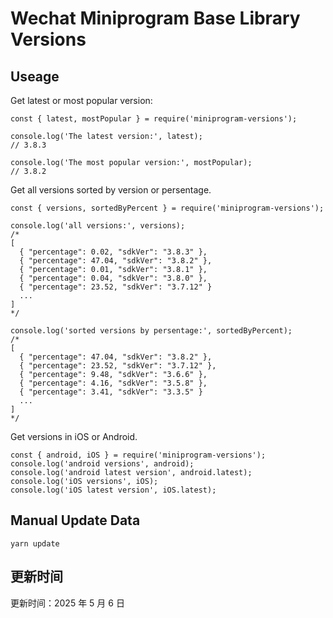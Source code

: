 
# Wechat Miniprogram Base Library Versions

## Useage

Get latest or most popular version:

```;
const { latest, mostPopular } = require('miniprogram-versions');

console.log('The latest version:', latest);
// 3.8.3

console.log('The most popular version:', mostPopular);
// 3.8.2

```

Get all versions sorted by version or persentage.

```
const { versions, sortedByPercent } = require('miniprogram-versions');

console.log('all versions:', versions);
/*
[
  { "percentage": 0.02, "sdkVer": "3.8.3" },
  { "percentage": 47.04, "sdkVer": "3.8.2" },
  { "percentage": 0.01, "sdkVer": "3.8.1" },
  { "percentage": 0.04, "sdkVer": "3.8.0" },
  { "percentage": 23.52, "sdkVer": "3.7.12" }
  ...
]
*/

console.log('sorted versions by persentage:', sortedByPercent);
/*
[
  { "percentage": 47.04, "sdkVer": "3.8.2" },
  { "percentage": 23.52, "sdkVer": "3.7.12" },
  { "percentage": 9.48, "sdkVer": "3.6.6" },
  { "percentage": 4.16, "sdkVer": "3.5.8" },
  { "percentage": 3.41, "sdkVer": "3.3.5" }
  ...
]
*/
```

Get versions in iOS or Android.

```
const { android, iOS } = require('miniprogram-versions');
console.log('android versions', android);
console.log('android latest version', android.latest);
console.log('iOS versions', iOS);
console.log('iOS latest version', iOS.latest);
```

## Manual Update Data

```
yarn update
```

## 更新时间

更新时间：2025 年 5 月 6 日
